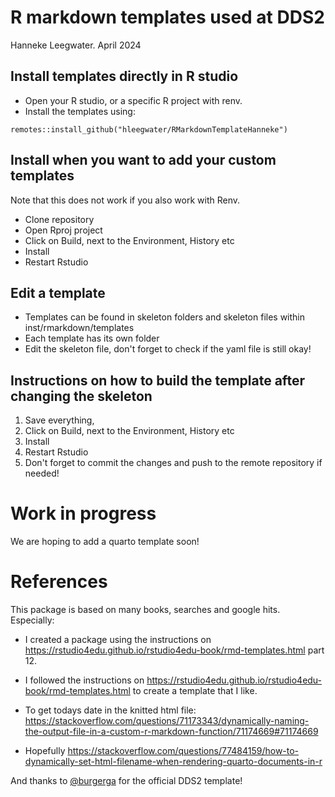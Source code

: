 # R markdown templates used at DDS2

Hanneke Leegwater. April 2024

## Install templates directly in R studio

-   Open your R studio, or a specific R project with renv.
-   Install the templates using:

`remotes::install_github("hleegwater/RMarkdownTemplateHanneke")`

## Install when you want to add your custom templates

Note that this does not work if you also work with Renv.

-   Clone repository
-   Open Rproj project
-   Click on Build, next to the Environment, History etc
-   Install
-   Restart Rstudio

## Edit a template

-   Templates can be found in skeleton folders and skeleton files within inst/rmarkdown/templates
-   Each template has its own folder
-   Edit the skeleton file, don't forget to check if the yaml file is still okay!

## Instructions on how to build the template after changing the skeleton

1.  Save everything,
2.  Click on Build, next to the Environment, History etc
3.  Install
4.  Restart Rstudio
5.  Don't forget to commit the changes and push to the remote repository if needed!

# Work in progress

We are hoping to add a quarto template soon!

# References

This package is based on many books, searches and google hits. Especially:

-   I created a package using the instructions on <https://rstudio4edu.github.io/rstudio4edu-book/rmd-templates.html> part 12.

-   I followed the instructions on <https://rstudio4edu.github.io/rstudio4edu-book/rmd-templates.html> to create a template that I like.

-   To get todays date in the knitted html file: <https://stackoverflow.com/questions/71173343/dynamically-naming-the-output-file-in-a-custom-r-markdown-function/71174669#71174669>

-   Hopefully <https://stackoverflow.com/questions/77484159/how-to-dynamically-set-html-filename-when-rendering-quarto-documents-in-r>

And thanks to [\@burgerga](https://www.github.com/burgerga) for the official DDS2 template!
